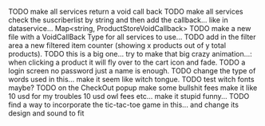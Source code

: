 TODO make all services return a void call back
TODO make all services check the suscriberlist by string and then add the callback... like in dataservice... Map<string, ProductStoreVoidCallback>
TODO make a new file with a VoidCallBack Type for all services to use...
TODO add in the filter area a new filtered item counter (showing x products out of y total products).
TODO this is a big one... try to make that big crazy animation...: when clicking a product it will fly over to the cart icon and fade.
TODO a login screen no password just a name is enough.
TODO change the type of words used in this... make it seem like witch tongue.
TODO test witch fonts maybe?
TODO on the CheckOut popup make some bullshit fees make it like 10 usd for my troubles 10 usd owl fees etc... make it stupid funny...
TODO find a way to incorporate the tic-tac-toe game in this... and change its design and sound to fit
